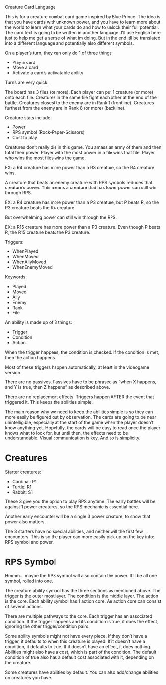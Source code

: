 Creature Card Language

This is for a creature combat card game inspired by Blue Prince. The idea is that you have cards with unknown power, and you have to learn more about the world to learn what your cards do and how to unlock their full potential. The card text is going to be written in another language. I’ll use English here just to help me get a sense of what im doing. But in the end itll be translated into a different language and potentially also different symbols.

On a player’s turn, they can only do 1 of three things:

-   Play a card
-   Move a card
-   Activate a card’s activatable ability

Turns are very quick.

The board has 3 files (or more). Each player can put 1 creature (or more) onto each file. Creatures in the same file fight each other at the end of the battle. Creatures closest to the enemy are in Rank 1 (frontline). Creatures furthest from the enemy are in Rank 8 (or more) (backline).

Creature stats include:

-   Power
-   RPS symbol (Rock-Paper-Scissors)
-   Cost to play

Creatures don’t really die in this game. You amass an army of them and then total their power. Player with the most power in a file wins that file. Player who wins the most files wins the game.

EX: a R4 creature has more power than a R3 creature, so the R4 creature wins.

A creature that beats an enemy creature with RPS symbols reduces that creature’s power. This means a creature that has lower power can still win through RPS.

EX: a R4 creature has more power than a P3 creature, but P beats R, so the P3 creature beats the R4 creature.

But overwhelming power can still win through the RPS.

EX: a R15 creature has more power than a P3 creature. Even though P beats R, the R15 creature beats the P3 creature.

Triggers:

-   WhenPlayed
-   WhenMoved
-   WhenAllyMoved
-   WhenEnemyMoved

Keywords:

-   Played
-   Moved
-   Ally
-   Enemy
-   Rank
-   File

An ability is made up of 3 things:

-   Trigger
-   Condition
-   Action

When the trigger happens, the condition is checked. If the condition is met, then the action happens.

Most of these triggers happen automatically, at least in the videogame version.

There are no passives. Passives have to be phrased as “when X happens, and Y is true, then Z happens” as described above.

There are no replacement effects. Triggers happen AFTER the event that triggered it. This keeps the abilities simple.

The main reason why we need to keep the abilities simple is so they can more easily be figured out by observation. The cards are going to be near unintelligible, especially at the start of the game when the player doesn’t know anything yet. Hopefully, the cards will be easy to read once the player knows what to look for, but until then, the effects need to be understandable. Visual communication is key. And so is simplicity.

# Creatures

Starter creatures:

-   Cardinal: P1
-   Turtle: R1
-   Rabbit: S1

These 3 give you the option to play RPS anytime. The early battles will be against 1 power creatures, so the RPS mechanic is essential here.

Another early encounter will be a single 3 power creature, to show that power also matters.

The 3 starters have no special abilities, and neither will the first few encounters. This is so the player can more easily pick up on the key info: RPS symbol and power.

# RPS Symbol

Hmmm… maybe the RPS symbol will also contain the power. It’ll be all one symbol, rolled into one.

The creature ability symbol has the three sections as mentioned above. The trigger is the outer most layer. The condition is the middle layer. The action is the core. Each ability symbol has 1 action core. An action core can consist of several actions.

There are multiple pathways to the core. Each trigger has an associated condition. If the trigger happens and its condition is true, it does the effect, ignoring the other trigger/condition pairs.

Some ability symbols might not have every piece. If they don’t have a trigger, it defaults to when this creature is played. If it doesn’t have a condition, it defaults to true. If it doesn’t have an effect, it does nothing. Abilities might also have a cost, which is part of the condition. The default condition of true also has a default cost associated with it, depending on the creature.

Some creatures have abilities by default. You can also add/change abilities on creatures you have.
